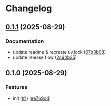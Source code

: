 # Changelog

## [0.1.1](https://github.com/devops-roast/readme-weaver/compare/v0.1.0...v0.1.1) (2025-08-29)


### Documentation

* update readme & recreate uv.lock ([67b3b08](https://github.com/devops-roast/readme-weaver/commit/67b3b086eeb8e76f8686c121cc6910f77cce4d30))
* update release flow ([2c94b25](https://github.com/devops-roast/readme-weaver/commit/2c94b25562b3c7dc1c04c5d28a8cdfe5c3c81710))

## 0.1.0 (2025-08-29)


### Features

* init ([#1](https://github.com/devops-roast/readme-weaver/issues/1)) ([ee7b9dd](https://github.com/devops-roast/readme-weaver/commit/ee7b9ddee61927d088c659fb9d075447bbd35c95))

